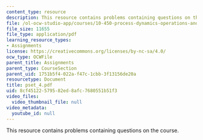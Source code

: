 ```yaml
---
content_type: resource
description: This resource contains problems containing questions on the course.
file: /ol-ocw-studio-app/courses/10-450-process-dynamics-operations-and-control-spring-2006/8cf45122579582ed8afc7680551b51f3_pset_4.pdf
file_size: 11655
file_type: application/pdf
learning_resource_types:
- Assignments
license: https://creativecommons.org/licenses/by-nc-sa/4.0/
ocw_type: OCWFile
parent_title: Assignments
parent_type: CourseSection
parent_uid: 1751b5f4-022a-f47c-1cbb-3f13156de20a
resourcetype: Document
title: pset_4.pdf
uid: 8cf45122-5795-82ed-8afc-7680551b51f3
video_files:
  video_thumbnail_file: null
video_metadata:
  youtube_id: null
---
```

This resource contains problems containing questions on the course.
